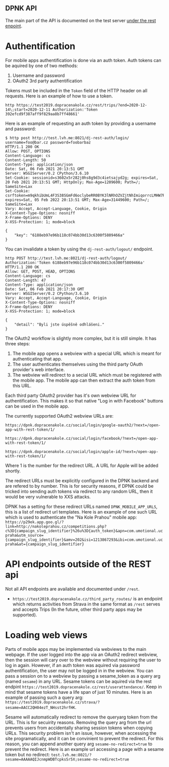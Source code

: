 DPNK API
----------

The main part of the API is documented on the test server [under the rest enpoint](https://test2019.dopracenakole.cz/rest/).

Authentification
=====================

For mobile apps authentification is done via an auth token. Auth tokens can be aquired by one of two methods:

1) Username and password
2) OAuth2 3rd party authentification

Tokens must be included in the `Token` field of the HTTP header on all requests. Here is an example of how to use a token.

```
http https://test2019.dopracenakole.cz/rest/trips/?end=2020-12-14\;start=2020-12-11 Authorization:'Token 392efcd9f387aff9f829aa8b7ff48661'
```

Here is an example of requesting an auth token by providing a username and password:

```
$ http post http://test.lvh.me:8021/dj-rest-auth/login/ username=foo@bar.cz password=foobarbaz
HTTP/1.1 200 OK
Allow: POST, OPTIONS
Content-Language: cs
Content-Length: 50
Content-Type: application/json
Date: Sat, 06 Feb 2021 20:13:51 GMT
Server: WSGIServer/0.2 CPython/3.6.10
Set-Cookie: sessionid=s3602x5r282j0hs8g9d3c4ietsajyd2g; expires=Sat, 20 Feb 2021 20:13:51 GMT; HttpOnly; Max-Age=1209600; Path=/; SameSite=Lax
Set-Cookie: csrftoken=m9qkhibUmL4F3S38SGmFd6oclybeRR0BYK3lNRhOZVZjtNhImiqorrcLMHW7RMio; expires=Sat, 05 Feb 2022 20:13:51 GMT; Max-Age=31449600; Path=/; SameSite=Lax
Vary: Accept, Accept-Language, Cookie, Origin
X-Content-Type-Options: nosniff
X-Frame-Options: DENY
X-XSS-Protection: 1; mode=block

{
    "key": "6188eb97e96b118c074bb30d13c6300f5809466a"
}
```

You can invalidate a token by using the `dj-rest-auth/logout/` endpoint.

```
http POST http://test.lvh.me:8021/dj-rest-auth/logout/ Authorization:'Token 6188eb97e96b118c074bb30d13c6300f5809466a'
HTTP/1.1 200 OK
Allow: GET, POST, HEAD, OPTIONS
Content-Language: cs
Content-Length: 47
Content-Type: application/json
Date: Sat, 06 Feb 2021 20:17:30 GMT
Server: WSGIServer/0.2 CPython/3.6.10
Vary: Accept, Accept-Language, Cookie, Origin
X-Content-Type-Options: nosniff
X-Frame-Options: DENY
X-XSS-Protection: 1; mode=block

{
    "detail": "Byli jste úspěšně odhlášeni."
}
```

The OAuth2 workflow is slightly more complex, but it is still simple. It has three steps:

1. The mobile app opens a webview with a special URL which is meant for authenticating that app.
2. The user authenticates themselves using the third party OAuth provider's web interface.
3. The webview will redirect to a secial URL which must be registered with the mobile app. The mobile app can then extract the auth token from this URL.

Each third party OAuth2 provider has it's own webview URL for authentification. This makes it so that native "Log in with Facebook" buttons can be used in the mobile app.

The currently supported OAuth2 webview URLs are:

`https://dpnk.dopracenakole.cz/social/login/google-oauth2/?next=/open-app-with-rest-token/1/`

`https://dpnk.dopracenakole.cz/social/login/facebook/?next=/open-app-with-rest-token/1/`

`https://dpnk.dopracenakole.cz/social/login/apple-id/?next=/open-app-with-rest-token/1/`

Where 1 is the number for the redirect URL. A URL for Apple will be added shortly.

The redirect URLs must be explicitly configured in the DPNK backend and are refered to by number. This is for security reasons, if DPNK could be tricked into sending auth tokens via redirect to any random URL, then it would be very vulnerable to XXS attacks.

DPNK has a setting for these redirect URLs named `DPNK_MOBILE_APP_URLS`, this is a list of redirect url templates.  Here is an example of one such URL which is used to authenticate the "Na Kole Prahou" mobile app: `https://p29ek.app.goo.gl/?link=http://nakoleprahou.cz/competitions.php?c%3D{campaign_slug_identifier}%26u%3D{auth_token}&apn=com.umotional.ucpraha&utm_source={campaign_slug_identifier}&amv=202&isi=1213867293&ibi=com.umotional.ucpraha&at={campaign_slug_identifier}`

API endpoints outside of the REST api
================================================

Not all API endpoints are available and documented under `/rest`.

- `https://test2019.dopracenakole.cz/third_party_routes/` is an endpoint which returns activities from Strava in the same format as `/rest` serves and accepts Trips (In the future, other third party apps may be supported).

Loading web views
======================

Parts of mobile apps may be implemented via webviews to the main webpage. If the user logged into the app via an OAuth2 redirect webview, then the session will cary over to the webview without requiring the user to log in again. However, if an auth token was aquired via password authentification, the user may not be logged in in the webview. You can pass a session on to a webview by passing a sesame_token as a query arg (named `sesame`) in any URL. Sesame tokens can be aquired via the rest endpint `https://test2019.dopracenakole.cz/rest/userattendance/`. Keep in mind that sesame tokens have a life span of just 10 minutes. Here is an example of passing such a query arg: `https://test2019.dopracenakole.cz/strava/?sesame=AACC2QH04ezT_NHsst2hrfHK`.

Sesame will automatically redirect to remove the queryarg token from the URL. This is for secuirity reasons. Removing the query arg from the url prevents users from accidentally sharing session tokens when copying URLs. This security problem isn't an issue, however, when accessing the site programatically, and it can be convinient to prevent the redirect. For this reason, you can append another query arg `sesame-no-redirect=true` to prevent the redirect. Here is an example url accessing a page with a sesame token but no redirect: `test.lvh.me:8021/?sesame=AAAAAQIJcnmpWDBTcpksSr5X;sesame-no-redirect=true` 

